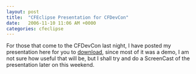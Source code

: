 ```yaml
---
layout: post
title:  "CFEclipse Presentation for CFDevCon"
date:   2006-11-10 11:06 AM +0000
categories: cfeclipse
---
```

For those that come to the CFDevCon last night, I have posted my presentation here for you to <a href="http://media.libsyn.com/media/markdrew/markdrew_cfeclipse.pdf">download</a>, since most of it was a demo, I am not sure how useful that will be, but I shall try and do a ScreenCast of the presentation later on this weekend.